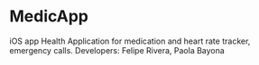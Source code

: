 # MedicApp
iOS app
Health Application for medication and heart rate tracker, emergency calls. 
Developers: Felipe Rivera, Paola Bayona
